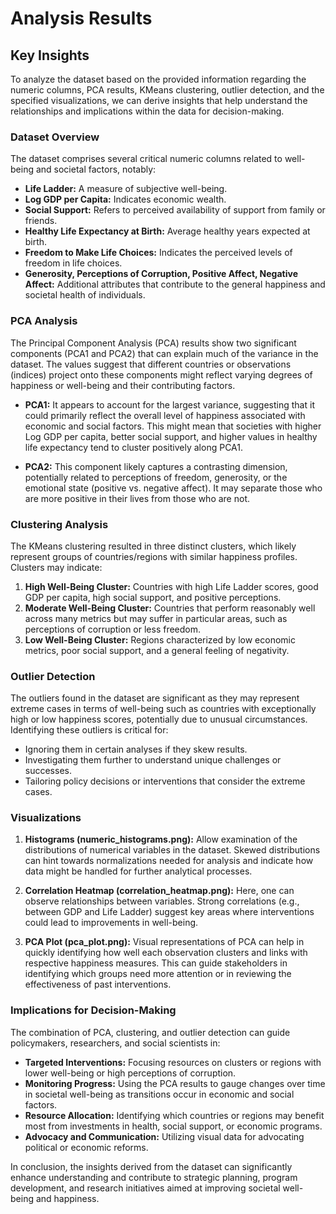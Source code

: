 # Analysis Results

## Key Insights

To analyze the dataset based on the provided information regarding the numeric columns, PCA results, KMeans clustering, outlier detection, and the specified visualizations, we can derive insights that help understand the relationships and implications within the data for decision-making.

### Dataset Overview
The dataset comprises several critical numeric columns related to well-being and societal factors, notably:
- **Life Ladder:** A measure of subjective well-being.
- **Log GDP per Capita:** Indicates economic wealth.
- **Social Support:** Refers to perceived availability of support from family or friends.
- **Healthy Life Expectancy at Birth:** Average healthy years expected at birth.
- **Freedom to Make Life Choices:** Indicates the perceived levels of freedom in life choices.
- **Generosity, Perceptions of Corruption, Positive Affect, Negative Affect:** Additional attributes that contribute to the general happiness and societal health of individuals.

### PCA Analysis
The Principal Component Analysis (PCA) results show two significant components (PCA1 and PCA2) that can explain much of the variance in the dataset. The values suggest that different countries or observations (indices) project onto these components might reflect varying degrees of happiness or well-being and their contributing factors. 

- **PCA1:** It appears to account for the largest variance, suggesting that it could primarily reflect the overall level of happiness associated with economic and social factors. This might mean that societies with higher Log GDP per capita, better social support, and higher values in healthy life expectancy tend to cluster positively along PCA1.
  
- **PCA2:** This component likely captures a contrasting dimension, potentially related to perceptions of freedom, generosity, or the emotional state (positive vs. negative affect). It may separate those who are more positive in their lives from those who are not.

### Clustering Analysis
The KMeans clustering resulted in three distinct clusters, which likely represent groups of countries/regions with similar happiness profiles. Clusters may indicate:

1. **High Well-Being Cluster:** Countries with high Life Ladder scores, good GDP per capita, high social support, and positive perceptions.
2. **Moderate Well-Being Cluster:** Countries that perform reasonably well across many metrics but may suffer in particular areas, such as perceptions of corruption or less freedom.
3. **Low Well-Being Cluster:** Regions characterized by low economic metrics, poor social support, and a general feeling of negativity.

### Outlier Detection
The outliers found in the dataset are significant as they may represent extreme cases in terms of well-being such as countries with exceptionally high or low happiness scores, potentially due to unusual circumstances. Identifying these outliers is critical for:
- Ignoring them in certain analyses if they skew results.
- Investigating them further to understand unique challenges or successes.
- Tailoring policy decisions or interventions that consider the extreme cases.

### Visualizations
1. **Histograms (numeric_histograms.png):** Allow examination of the distributions of numerical variables in the dataset. Skewed distributions can hint towards normalizations needed for analysis and indicate how data might be handled for further analytical processes.
  
2. **Correlation Heatmap (correlation_heatmap.png):** Here, one can observe relationships between variables. Strong correlations (e.g., between GDP and Life Ladder) suggest key areas where interventions could lead to improvements in well-being.

3. **PCA Plot (pca_plot.png):** Visual representations of PCA can help in quickly identifying how well each observation clusters and links with respective happiness measures. This can guide stakeholders in identifying which groups need more attention or in reviewing the effectiveness of past interventions.

### Implications for Decision-Making
The combination of PCA, clustering, and outlier detection can guide policymakers, researchers, and social scientists in:

- **Targeted Interventions:** Focusing resources on clusters or regions with lower well-being or high perceptions of corruption.
- **Monitoring Progress:** Using the PCA results to gauge changes over time in societal well-being as transitions occur in economic and social factors.
- **Resource Allocation:** Identifying which countries or regions may benefit most from investments in health, social support, or economic programs.
- **Advocacy and Communication:** Utilizing visual data for advocating political or economic reforms.

In conclusion, the insights derived from the dataset can significantly enhance understanding and contribute to strategic planning, program development, and research initiatives aimed at improving societal well-being and happiness.
